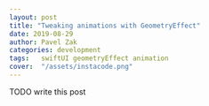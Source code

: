 ```yaml
---
layout: post
title: "Tweaking animations with GeometryEffect"
date: 2019-08-29
author: Pavel Zak
categories: development
tags:	swiftUI geometryEffect animation
cover:  "/assets/instacode.png"
---
```


TODO write this post